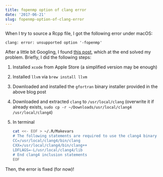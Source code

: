 ```yaml
---
title: fopenmp option of clang error
date: '2017-06-21'
slug: fopenmp-option-of-clang-error
---
```


When I try to source a Rcpp file, I got the following error under macOS:

```
clang: error: unsupported option '-fopenmp'
```

After a little bit Googling, I found [this post](http://thecoatlessprofessor.com/programming/openmp-in-r-on-os-x/), which at the end solved my problem. Briefly, I did the following steps:

1. Installed `xcode` from Apple Store (a simplified version may be enough)
2. Installed `llvm` via `brew install llvm`
3. Downloaded and installed the `gfortran` binary installer provided in the above blog post
4. Downloaded and extracted `clang` to `/usr/local/clang` (overwrite it if already exists, `sudo cp -r ~/Downloads/usr/local/clang4 /usr/local/clang4`)
5. In terminal

   ```bash
   cat <<- EOF > ~/.R/Makevars
   # The following statements are required to use the clang4 binary
   CC=/usr/local/clang4/bin/clang
   CXX=/usr/local/clang4/bin/clang++
   LDFLAGS=-L/usr/local/clang4/lib
   # End clang4 inclusion statements
   EOF
   ```
   
Then, the error is fixed (for now)!
